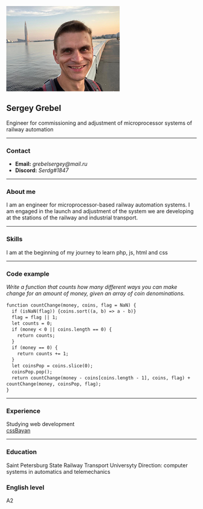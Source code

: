 ![photo](photo.png "Мое фото")
## Sergey Grebel
Engineer for commissioning and adjustment of microprocessor systems of railway automation
****

### Contact
- **Email:** _grebelsergey@mail.ru_
- **Discord:** _Serdg#1847_

****

### About me
I am an engineer for microprocessor-based railway automation systems. I am engaged in the launch and adjustment of the system we are developing at the stations of the railway and industrial transport.

****

### Skills
I am at the beginning of my journey to learn php, js, html and css

****

### Code example
*Write a function that counts how many different ways you can make change for an amount of money, given an array of coin denominations.*
```
function countChange(money, coins, flag = NaN) {
  if (isNaN(flag)) {coins.sort((a, b) => a - b)}
  flag = flag || 1;
  let counts = 0;
  if (money < 0 || coins.length == 0) {
    return counts;
  }
  if (money == 0) {
    return counts += 1;
  }
  let coinsPop = coins.slice(0);
  coinsPop.pop();
  return countChange(money - coins[coins.length - 1], coins, flag) + countChange(money, coinsPop, flag);
}
```

****

### Experience
Studying web development  
[cssBayan](https://gserdg.github.io/cssBayan/cssBayan/index.html)

****

### Education
Saint Petersburg State Railway Transport Universyty
Direction: computer systems in automatics and telemechanics

### English level
 A2
